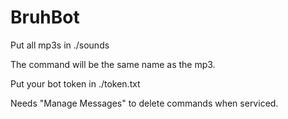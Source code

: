 # BruhBot

Put all mp3s in ./sounds

The command will be the same name as the mp3.

Put your bot token in ./token.txt

Needs "Manage Messages" to delete commands when serviced.

